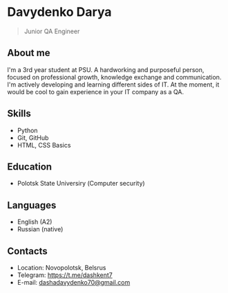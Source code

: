 # Davydenko Darya
> Junior QA Engineer 

## About me
I'm a 3rd year student at PSU. A hardworking and purposeful person, focused on professional growth, knowledge exchange and communication.
I'm actively developing and learning different sides of IT. At the moment, it would be cool to gain experience in your IT company as a QA.

## Skills 
+ Python </br>
+ Git, GitHub</br>
+ HTML, CSS Basics </br>

## Education
+ Polotsk State Universiry (Сomputer security)

## Languages
+ English (A2)
+ Russian (native)

## Contacts
+ Location: Novopolotsk, Belsrus
+ Telegram: https://t.me/dashkent7
+ E-mail: dashadavydenko70@gmail.com
